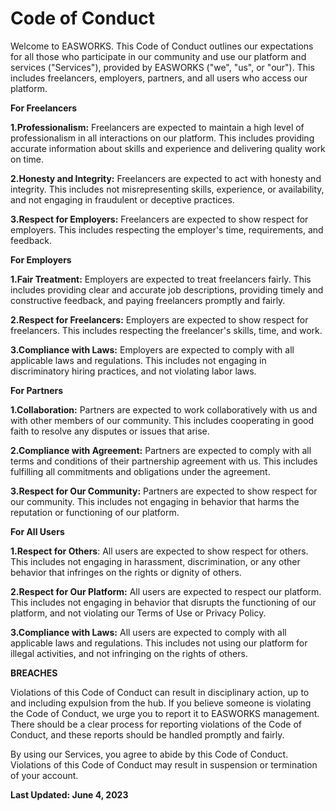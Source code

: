 # Code of Conduct

Welcome to EASWORKS. This Code of Conduct outlines our expectations for
all those who participate in our community and use our platform and
services (\"Services\"), provided by EASWORKS (\"we\", \"us\", or
\"our\"). This includes freelancers, employers, partners, and all users
who access our platform.

**For Freelancers**

**1.Professionalism:** Freelancers are expected to maintain a high level
of professionalism in all interactions on our platform. This includes
providing accurate information about skills and experience and
delivering quality work on time.

**2.Honesty and Integrity:** Freelancers are expected to act with
honesty and integrity. This includes not misrepresenting skills,
experience, or availability, and not engaging in fraudulent or deceptive
practices.

**3.Respect for Employers:** Freelancers are expected to show respect
for employers. This includes respecting the employer\'s time,
requirements, and feedback.

**For Employers**

**1.Fair Treatment:** Employers are expected to treat freelancers
fairly. This includes providing clear and accurate job descriptions,
providing timely and constructive feedback, and paying freelancers
promptly and fairly.

**2.Respect for Freelancers:** Employers are expected to show respect
for freelancers. This includes respecting the freelancer\'s skills,
time, and work.

**3.Compliance with Laws:** Employers are expected to comply with all
applicable laws and regulations. This includes not engaging in
discriminatory hiring practices, and not violating labor laws.

**For Partners**

**1.Collaboration:** Partners are expected to work collaboratively with
us and with other members of our community. This includes cooperating in
good faith to resolve any disputes or issues that arise.

**2.Compliance with Agreement:** Partners are expected to comply with
all terms and conditions of their partnership agreement with us. This
includes fulfilling all commitments and obligations under the agreement.

**3.Respect for Our Community:** Partners are expected to show respect
for our community. This includes not engaging in behavior that harms the
reputation or functioning of our platform.

**For All Users**

**1.Respect for Others**: All users are expected to show respect for
others. This includes not engaging in harassment, discrimination, or any
other behavior that infringes on the rights or dignity of others.

**2.Respect for Our Platform:** All users are expected to respect our
platform. This includes not engaging in behavior that disrupts the
functioning of our platform, and not violating our Terms of Use or
Privacy Policy.

**3.Compliance with Laws:** All users are expected to comply with all
applicable laws and regulations. This includes not using our platform
for illegal activities, and not infringing on the rights of others.

**BREACHES**

Violations of this Code of Conduct can result in disciplinary action, up
to and including expulsion from the hub. If you believe someone is
violating the Code of Conduct, we urge you to report it to EASWORKS
management. There should be a clear process for reporting violations of
the Code of Conduct, and these reports should be handled promptly and
fairly.

By using our Services, you agree to abide by this Code of Conduct.
Violations of this Code of Conduct may result in suspension or
termination of your account.

**Last Updated: June 4, 2023**

